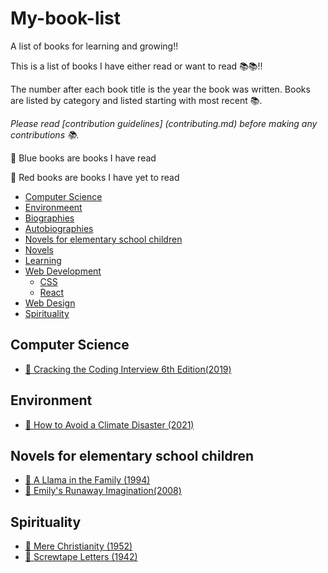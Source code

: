 # My-book-list
A list of books for learning and growing!!

This is a list of books I have either read or want to read 📚📚!! 

The number after each book title is the year the book was written. Books are listed by category and listed starting with most recent 📚. 

_Please read [contribution guidelines] (contributing.md) before making any contributions 📚._

📘 Blue books are books I have read

📕 Red books are books I have yet to read

- [Computer Science](#computer-science)
- [Environmeent](#environment)
- [Biographies](#biographies)
- [Autobiographies](#autobiographies)
- [Novels for elementary school children](#books-for-elementary)
- [Novels](#novels)
- [Learning](#learning)
- [Web Development](#web-development)
  - [CSS](#css)
  - [React](#react)
- [Web Design](#web-design)
- [Spirituality](#spirituality)

## Computer Science
- [📕 Cracking the Coding Interview 6th Edition(2019)](http://www.crackingthecodinginterview.com/)

## Environment
- [📕 How to Avoid a Climate Disaster (2021)](https://www.gatesnotes.com/How-to-Avoid-a-Climate-Disaster)

## Novels for elementary school children
- [📘 A Llama in the Family (1994)](https://www.amazon.com/Llama-Family-Johanna-Hurwitz/dp/0688133886)
- [📘 Emily's Runaway Imagination(2008)](https://www.goodreads.com/book/show/198688.Emily_s_Runaway_Imagination)

## Spirituality
- [📘 Mere Christianity (1952)](https://www.goodreads.com/book/show/40792344-mere-christianity)
- [📘 Screwtape Letters (1942)](https://www.goodreads.com/book/show/8130077-the-screwtape-letters)
